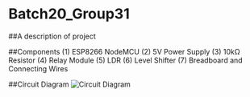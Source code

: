 # Batch20_Group31

##A description of project


##Components
(1) ESP8266 NodeMCU
(2) 5V Power Supply
(3) 10kΩ Resistor
(4) Relay Module
(5) LDR
(6) Level Shifter
(7) Breadboard and Connecting Wires

##Circuit Diagram
![Circuit Diagram](https://github.com/user-attachments/assets/efc04f69-148d-4073-882d-5ba62a0bcb7f)

